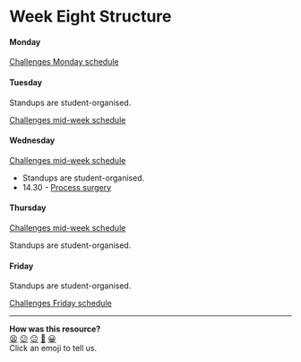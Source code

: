 # Week Eight Structure

#### Monday

[Challenges Monday schedule](./challenges_monday_schedule.md)

#### Tuesday

Standups are student-organised.

[Challenges mid-week schedule](./challenges_mid_week_schedule.md)

#### Wednesday

[Challenges mid-week schedule](./challenges_mid_week_schedule.md)

- Standups are student-organised.
- 14.30 - [Process surgery](https://github.com/makersacademy/course/blob/master/pills/process_surgery.md)

#### Thursday

[Challenges mid-week schedule](./challenges_mid_week_schedule.md)

Standups are student-organised.

#### Friday

Standups are student-organised.

[Challenges Friday schedule](./challenges_friday_schedule.md)

<!-- BEGIN GENERATED SECTION DO NOT EDIT -->

---

**How was this resource?**  
[😫](https://airtable.com/shrUJ3t7KLMqVRFKR?prefill_Repository=course&prefill_File=sequence/onsite/week08.md&prefill_Sentiment=😫) [😕](https://airtable.com/shrUJ3t7KLMqVRFKR?prefill_Repository=course&prefill_File=sequence/onsite/week08.md&prefill_Sentiment=😕) [😐](https://airtable.com/shrUJ3t7KLMqVRFKR?prefill_Repository=course&prefill_File=sequence/onsite/week08.md&prefill_Sentiment=😐) [🙂](https://airtable.com/shrUJ3t7KLMqVRFKR?prefill_Repository=course&prefill_File=sequence/onsite/week08.md&prefill_Sentiment=🙂) [😀](https://airtable.com/shrUJ3t7KLMqVRFKR?prefill_Repository=course&prefill_File=sequence/onsite/week08.md&prefill_Sentiment=😀)  
Click an emoji to tell us.

<!-- END GENERATED SECTION DO NOT EDIT -->
